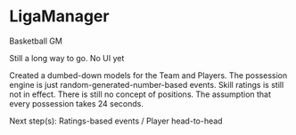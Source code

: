 # LigaManager
Basketball GM

Still a long way to go. No UI yet

Created a dumbed-down models for the Team and Players.
The possession engine is just random-generated-number-based events.
Skill ratings is still not in effect.
There is still no concept of positions.
The assumption that every possession takes 24 seconds.

Next step(s):
Ratings-based events / Player head-to-head
